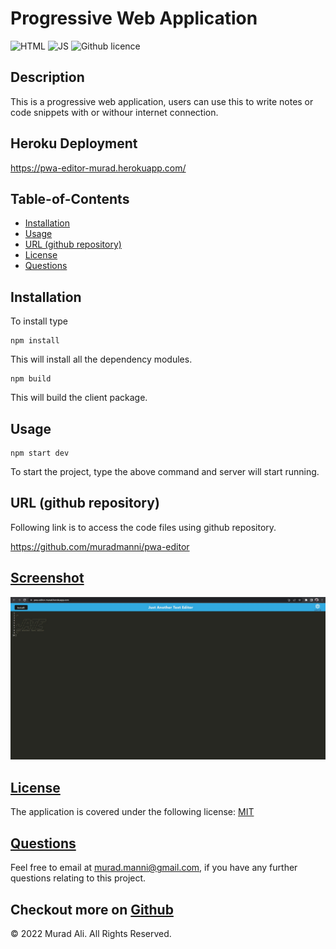# Progressive Web Application

![HTML](https://img.shields.io/badge/-NODE-orange) ![JS](https://img.shields.io/badge/-JS-yellow) 
![Github licence](https://img.shields.io/badge/license-MIT-blue)

## Description

This is a progressive web application, users can use this to write notes or code snippets with or withour internet connection.


## Heroku Deployment

https://pwa-editor-murad.herokuapp.com/


## Table-of-Contents
* [Installation](#installation)
* [Usage](#usage)
* [URL (github repository)](#urlrepo)
* [License](#license)
* [Questions](#questions)


## Installation  

To install type

    npm install

This will install all the dependency modules.

    npm build

This will build the client package.

## Usage      
    npm start dev

To start the project, type the above command and server will start running.

## URL (github repository)<a name="urlrepo"></a>

Following link is to access the code files using github repository.

https://github.com/muradmanni/pwa-editor


## [Screenshot](#screenshot)
![Screenshot](./images/screenshot.jpg)


## [License](#table-of-contents)
The application is covered under the following license: [MIT](https://choosealicense.com/licenses/mit/)

## [Questions](#table-of-contents)
Feel free to email at murad.manni@gmail.com, if you have any further questions relating to this project.

Checkout more on [Github](https://github.com/muradmanni)
---
© 2022 Murad Ali. All Rights Reserved.
